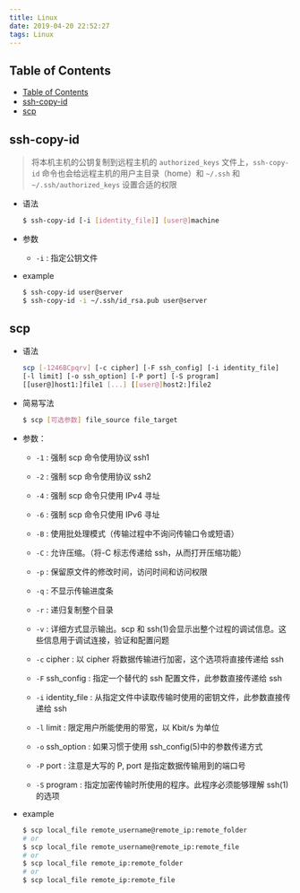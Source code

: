 ```yaml
---
title: Linux
date: 2019-04-20 22:52:27
tags: Linux
---
```


## Table of Contents

- [Table of Contents](#table-of-contents)
- [ssh-copy-id](#ssh-copy-id)
- [scp](#scp)

## ssh-copy-id

> 将本机主机的公钥复制到远程主机的 `authorized_keys` 文件上，`ssh-copy-id` 命令也会给远程主机的用户主目录（home）和 `~/.ssh` 和 `~/.ssh/authorized_keys` 设置合适的权限

- 语法

  ```bash
  $ ssh-copy-id [-i [identity_file]] [user@]machine
  ```

- 参数

  - `-i` : 指定公钥文件

- example

  ```bash
  $ ssh-copy-id user@server
  $ ssh-copy-id -i ~/.ssh/id_rsa.pub user@server
  ```

## scp

- 语法

  ```bash
  scp [-1246BCpqrv] [-c cipher] [-F ssh_config] [-i identity_file]
  [-l limit] [-o ssh_option] [-P port] [-S program]
  [[user@]host1:]file1 [...] [[user@]host2:]file2
  ```

- 简易写法

  ```bash
  $ scp [可选参数] file_source file_target
  ```

- 参数：

  - `-1` : 强制 scp 命令使用协议 ssh1

  - `-2` : 强制 scp 命令使用协议 ssh2

  - `-4` : 强制 scp 命令只使用 IPv4 寻址

  - `-6` : 强制 scp 命令只使用 IPv6 寻址

  - `-B` : 使用批处理模式（传输过程中不询问传输口令或短语）

  - `-C` : 允许压缩。（将-C 标志传递给 ssh，从而打开压缩功能）

  - `-p` : 保留原文件的修改时间，访问时间和访问权限

  - `-q` : 不显示传输进度条

  - `-r` : 递归复制整个目录

  - `-v` : 详细方式显示输出。scp 和 ssh(1)会显示出整个过程的调试信息。这些信息用于调试连接，验证和配置问题

  - `-c` cipher : 以 cipher 将数据传输进行加密，这个选项将直接传递给 ssh

  - `-F` ssh_config : 指定一个替代的 ssh 配置文件，此参数直接传递给 ssh

  - `-i` identity_file : 从指定文件中读取传输时使用的密钥文件，此参数直接传递给 ssh

  - `-l` limit : 限定用户所能使用的带宽，以 Kbit/s 为单位

  - `-o` ssh_option : 如果习惯于使用 ssh_config(5)中的参数传递方式

  - `-P` port : 注意是大写的 P, port 是指定数据传输用到的端口号

  - `-S` program : 指定加密传输时所使用的程序。此程序必须能够理解 ssh(1)的选项

- example

  ```bash
  $ scp local_file remote_username@remote_ip:remote_folder
  # or
  $ scp local_file remote_username@remote_ip:remote_file
  # or
  $ scp local_file remote_ip:remote_folder
  # or
  $ scp local_file remote_ip:remote_file
  ```
